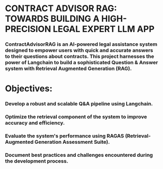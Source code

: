 # CONTRACT ADVISOR RAG: TOWARDS BUILDING A HIGH-PRECISION LEGAL EXPERT LLM APP

### ContractAdvisorRAG is an AI-powered legal assistance system designed to empower users with quick and accurate answers to their questions about contracts. This project harnesses the power of Langchain to build a sophisticated Question & Answer system with Retrieval Augmented Generation (RAG).

# Objectives:

   ### Develop a robust and scalable Q&A pipeline using Langchain.
   ### Optimize the retrieval component of the system to improve accuracy and efficiency.
   ### Evaluate the system's performance using RAGAS (Retrieval-Augmented Generation Assessment Suite).
   ### Document best practices and challenges encountered during the development process.
